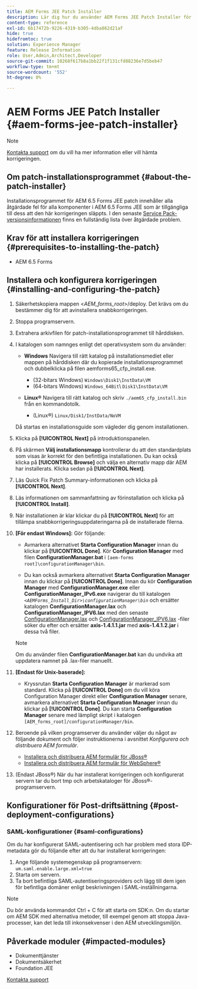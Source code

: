 ```yaml
---
title: AEM Forms JEE Patch Installer
description: Lär dig hur du använder AEM Forms JEE Patch Installer för att åtgärda problem i AEM 6.5 Forms-komponenter.
content-type: reference
exl-id: 6b17472b-9226-4319-b305-4dba862d21af
hide: true
hidefromtoc: true
solution: Experience Manager
feature: Release Information
role: User,Admin,Architect,Developer
source-git-commit: 10268f617b8a1bb22f1f131cfd88236e7d5beb47
workflow-type: tm+mt
source-wordcount: '552'
ht-degree: 0%

---
```


# AEM Forms JEE Patch Installer {#aem-forms-jee-patch-installer}

>[!NOTE]
>
>[Kontakta support](https://experienceleague.adobe.com/sv?support-solution=General&support-tab=home#support) om du vill ha mer information eller vill hämta korrigeringen.

## Om patch-installationsprogrammet {#about-the-patch-installer}

Installationsprogrammet för AEM 6.5 Forms JEE patch innehåller alla åtgärdade fel för alla komponenter i AEM 6.5 Forms JEE som är tillgängliga till dess att den här korrigeringen släppts. I den senaste [Service Pack-versionsinformationen](release-notes.md) finns en fullständig lista över åtgärdade problem.

## Krav för att installera korrigeringen {#prerequisites-to-installing-the-patch}

* AEM 6.5 Forms

## Installera och konfigurera korrigeringen {#installing-and-configuring-the-patch}

1. Säkerhetskopiera mappen &lt;*AEM_forms_root*>/deploy. Det krävs om du bestämmer dig för att avinstallera snabbkorrigeringen.
1. Stoppa programservern.
1. Extrahera arkivfilen för patch-installationsprogrammet till hårddisken.
1. I katalogen som namnges enligt det operativsystem som du använder:

   * **Windows**
Navigera till rätt katalog på installationsmediet eller mappen på hårddisken där du kopierade installationsprogrammet och dubbelklicka på filen aemforms65_cfp_install.exe.

      * (32-bitars Windows) `Windows\Disk1\InstData\VM`
      * (64-bitars Windows) `Windows_64Bit`\ `Disk1\InstData\VM`

   * **Linux®**
Navigera till rätt katalog och skriv `./aem65_cfp_install.bin` från en kommandotolk.

      * (Linux®) `Linux/Disk1/InstData/NoVM`

   Då startas en installationsguide som vägleder dig genom installationen.

1. Klicka på **[!UICONTROL Next]** på introduktionspanelen.
1. På skärmen **Välj installationsmapp** kontrollerar du att den standardplats som visas är korrekt för den befintliga installationen. Du kan också klicka på **[!UICONTROL Browse]** och välja en alternativ mapp där AEM har installerats. Klicka sedan på **[!UICONTROL Next]**.
1. Läs Quick Fix Patch Summary-informationen och klicka på **[!UICONTROL Next]**.
1. Läs informationen om sammanfattning av förinstallation och klicka på **[!UICONTROL Install]**.
1. När installationen är klar klickar du på **[!UICONTROL Next]** för att tillämpa snabbkorrigeringsuppdateringarna på de installerade filerna.

1. **[För endast Windows]:** Gör följande:
   * Avmarkera alternativet **Starta Configuration Manager** innan du klickar på **[!UICONTROL Done]**. Kör **Configuration Manager** med filen **ConfigurationManager.bat** i `[aem-forms root]\configurationManager\bin`.

   * Du kan också avmarkera alternativet **Starta Configuration Manager** innan du klickar på **[!UICONTROL Done]**. Innan du kör **Configuration Manager** med **ConfigurationManager.exe** eller **ConfigurationManager_IPv6.exe** navigerar du till katalogen *`<AEMForms_Install_Dir>\configurationManager\bin`* och ersätter katalogen **ConfigurationManager.lax** och **ConfigurationManager_IPV6.lax** med den senaste [ConfigurationManager.lax](/help/assets/ConfigurationManager.lax) och [ConfigurationManager_IPV6.lax](/help/assets/ConfigurationManager_IPv6.lax) -filer söker du efter och ersätter **axis-1.4.1.1.jar** med **axis-1.4.1.2.jar** i dessa två filer.

   >[!NOTE]
   >
   >Om du använder filen **ConfigurationManager.bat** kan du undvika att uppdatera namnet på .lax-filer manuellt.
   >

1. **[Endast för Unix-baserade]:**

   * Kryssrutan **Starta Configuration Manager** är markerad som standard. Klicka på **[!UICONTROL Done]** om du vill köra Configuration Manager direkt eller **Configuration Manager** senare, avmarkera alternativet **Starta Configuration Manager** innan du klickar på **[!UICONTROL Done]**. Du kan starta **Configuration Manager** senare med lämpligt skript i katalogen `[AEM_forms_root]/configurationManager/bin`.

1. Beroende på vilken programserver du använder väljer du något av följande dokument och följer instruktionerna i avsnittet *Konfigurera och distribuera AEM formulär*.

   * [Installera och distribuera AEM formulär för JBoss®](https://www.adobe.com/go/learn_aemforms_installJBoss_65)
   * [Installera och distribuera AEM formulär för WebSphere®](https://www.adobe.com/go/learn_aemforms_installWebSphere_65)

1. (Endast JBoss®) När du har installerat korrigeringen och konfigurerat servern tar du bort tmp och arbetskataloger för JBoss®-programservern.

## Konfigurationer för Post-driftsättning {#post-deployment-configurations}

### SAML-konfigurationer {#saml-configurations}

Om du har konfigurerat SAML-autentisering och har problem med stora IDP-metadata gör du följande efter att du har installerat korrigeringen:

1. Ange följande systemegenskap på programservern:\
   `um.saml.enable.large.xml=true`
1. Starta om servern.
1. Ta bort befintliga SAML-autentiseringsproviders och lägg till dem igen för befintliga domäner enligt beskrivningen i SAML-inställningarna.

>[!NOTE]
>
> Du bör använda kommandot Ctrl + C för att starta om SDK:n. Om du startar om AEM SDK med alternativa metoder, till exempel genom att stoppa Java-processer, kan det leda till inkonsekvenser i den AEM utvecklingsmiljön.

## Påverkade moduler {#impacted-modules}

* Dokumenttjänster
* Dokumentsäkerhet
* Foundation JEE

[Kontakta support](https://experienceleague.adobe.com/sv?support-solution=General&support-tab=home#support)
